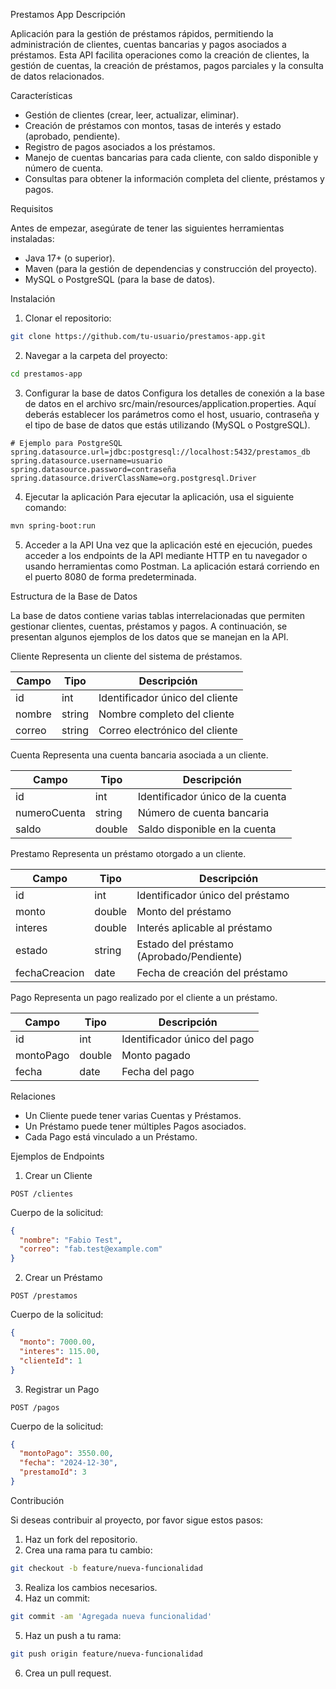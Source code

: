 Prestamos App
Descripción

Aplicación para la gestión de préstamos rápidos, permitiendo la administración de clientes, cuentas bancarias y pagos asociados a préstamos. 
Esta API facilita operaciones como la creación de clientes, la gestión de cuentas, la creación de préstamos, pagos parciales y la consulta de datos relacionados.


Características

- Gestión de clientes (crear, leer, actualizar, eliminar).
- Creación de préstamos con montos, tasas de interés y estado (aprobado, pendiente).
- Registro de pagos asociados a los préstamos.
- Manejo de cuentas bancarias para cada cliente, con saldo disponible y número de cuenta.
- Consultas para obtener la información completa del cliente, préstamos y pagos.


Requisitos

Antes de empezar, asegúrate de tener las siguientes herramientas instaladas:

- Java 17+ (o superior).
- Maven (para la gestión de dependencias y construcción del proyecto).
- MySQL o PostgreSQL (para la base de datos).


Instalación

1. Clonar el repositorio:
```bash
git clone https://github.com/tu-usuario/prestamos-app.git
```

2. Navegar a la carpeta del proyecto:
```bash
cd prestamos-app
```

3. Configurar la base de datos
Configura los detalles de conexión a la base de datos en el archivo src/main/resources/application.properties. Aquí deberás establecer los parámetros como el host, usuario, contraseña y el tipo de base de datos que estás utilizando (MySQL o PostgreSQL).

```properties
# Ejemplo para PostgreSQL
spring.datasource.url=jdbc:postgresql://localhost:5432/prestamos_db
spring.datasource.username=usuario
spring.datasource.password=contraseña
spring.datasource.driverClassName=org.postgresql.Driver
```

4. Ejecutar la aplicación
Para ejecutar la aplicación, usa el siguiente comando:
```bash
mvn spring-boot:run
```

5. Acceder a la API
Una vez que la aplicación esté en ejecución, puedes acceder a los endpoints de la API mediante HTTP en tu navegador o usando herramientas como Postman. La aplicación estará corriendo en el puerto 8080 de forma predeterminada.


Estructura de la Base de Datos

La base de datos contiene varias tablas interrelacionadas que permiten gestionar clientes, cuentas, préstamos y pagos. A continuación, se presentan algunos ejemplos de los datos que se manejan en la API.

Cliente
Representa un cliente del sistema de préstamos.

Campo         | Tipo  | Descripción
--------------|-------|------------------------------------------------------
id            | int   | Identificador único del cliente
nombre        | string| Nombre completo del cliente
correo        | string| Correo electrónico del cliente

Cuenta
Representa una cuenta bancaria asociada a un cliente.

Campo         | Tipo  | Descripción
--------------|-------|------------------------------------------------------
id            | int   | Identificador único de la cuenta
numeroCuenta  | string| Número de cuenta bancaria
saldo         | double| Saldo disponible en la cuenta

Prestamo
Representa un préstamo otorgado a un cliente.

Campo         | Tipo  | Descripción
--------------|-------|------------------------------------------------------
id            | int   | Identificador único del préstamo
monto         | double| Monto del préstamo
interes       | double| Interés aplicable al préstamo
estado        | string| Estado del préstamo (Aprobado/Pendiente)
fechaCreacion | date  | Fecha de creación del préstamo

Pago
Representa un pago realizado por el cliente a un préstamo.

Campo         | Tipo  | Descripción
--------------|-------|------------------------------------------------------
id            | int   | Identificador único del pago
montoPago     | double| Monto pagado
fecha         | date  | Fecha del pago


Relaciones

- Un Cliente puede tener varias Cuentas y Préstamos.
- Un Préstamo puede tener múltiples Pagos asociados.
- Cada Pago está vinculado a un Préstamo.


Ejemplos de Endpoints

1. Crear un Cliente
```
POST /clientes
```

Cuerpo de la solicitud:

```json
{
  "nombre": "Fabio Test",
  "correo": "fab.test@example.com"
}
```

2. Crear un Préstamo
```
POST /prestamos
```

Cuerpo de la solicitud:

```json
{
  "monto": 7000.00,
  "interes": 115.00,
  "clienteId": 1
}
```

3. Registrar un Pago
```
POST /pagos
```

Cuerpo de la solicitud:

```json
{
  "montoPago": 3550.00,
  "fecha": "2024-12-30",
  "prestamoId": 3
}
```



Contribución

Si deseas contribuir al proyecto, por favor sigue estos pasos:

1. Haz un fork del repositorio.
2. Crea una rama para tu cambio:
```bash
git checkout -b feature/nueva-funcionalidad
```
3. Realiza los cambios necesarios.
4. Haz un commit:
```bash
git commit -am 'Agregada nueva funcionalidad'
```
5. Haz un push a tu rama:
```bash
git push origin feature/nueva-funcionalidad
```
6. Crea un pull request.
